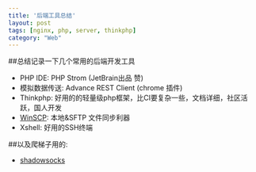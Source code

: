 ```yaml
---
title: '后端工具总结'
layout: post
tags: [nginx, php, server, thinkphp]
category: "Web"
---
```

##总结记录一下几个常用的后端开发工具
* PHP IDE: PHP Strom (JetBrain出品 赞)
* 模拟数据传送: Advance REST Client (chrome 插件)
* Thinkphp: 好用的的轻量级php框架，比CI要复杂一些，文档详细，社区活跃，国人开发
* [WinSCP]("{{attachment.href}}/WinSCPPortable.rar"): 本地&SFTP 文件同步利器
* Xshell: 好用的SSH终端

##以及爬梯子用的:
* [shadowsocks]("{{attachment.href}}/ssh_tool.zip") 
